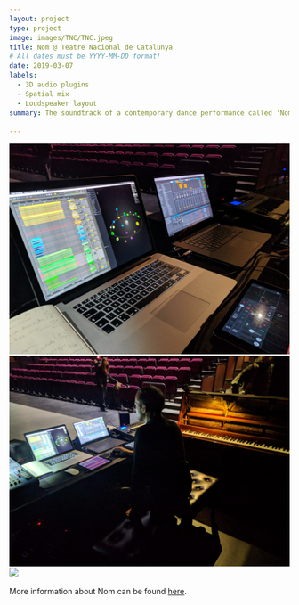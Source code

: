 ```yaml
---
layout: project
type: project
image: images/TNC/TNC.jpeg
title: Nom @ Teatre Nacional de Catalunya
# All dates must be YYYY-MM-DD format!
date: 2019-03-07
labels:
  - 3D audio plugins
  - Spatial mix
  - Loudspeaker layout
summary: The soundtrack of a contemporary dance performance called 'Nom' by Cesc Gelabert was live mixed in 3D by thanks to Sfëar plugins and a 3D loudspeaker layout.

---
```


<div class="ui small rounded images">
  <img class="ui image" src="../images/TNC/TNC1.jpg">
  <img class="ui image" src="../images/TNC/TNC2.jpg">
  <img class="ui image" src="../images/TNC/TNC3.png">

</div>

More information about Nom can be found [here](https://www.tnc.cat/es/nom).<br /><br />
